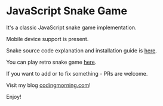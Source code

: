 # JavaScript Snake Game

It's a classic JavaScript snake game implementation.

Mobile device support is present.

Snake source code explanation and installation guide is [here](https://explainjava.com/javascript-snake/).

You can play retro snake game [here](https://explainjava.com/snake-game/).

If you want to add or to fix something - PRs are welcome.

Visit my blog [codingmorning.com](https://codingmorning.com)!

Enjoy!
